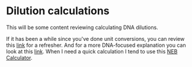 # Dilution calculations

This will be some content reviewing calculating DNA dilutions.

If it has been a while since you've done unit conversions, you can review this [link](https://www.khanacademy.org/math/cc-fourth-grade-math/imp-measurement-and-data-2/imp-conversion-word-problems/v/multi-step-unit-conversion-examples) for a refresher. And for a more DNA-focused explanation you can look at this [link](https://bitesizebio.com/20669/how-to-calculate-the-number-of-molecules-in-any-piece-of-dna/). When I need a quick calculation I tend to use this [NEB Calculator](https://nebiocalculator.neb.com/#!/dsdnaamt).
